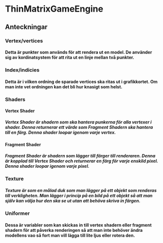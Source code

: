 # ThinMatrixGameEngine

## Anteckningar

### Vertex/vertices
#### Detta är punkter som används för att rendera ut en model. De använder sig av kordinatsystem för att rita ut en linje mellan två punkter.

### Index/indicies
#### Detta är i vilken ordning de sparade vertices ska ritas ut i grafikkortet. Om man inte vet ordningen kan det bli hur knasigt som helst.

### Shaders
#### Vertex Shader
##### Vertex Shader är shadern som ska hantera punkerna för alla vertexer i shader. Denna returnerar ett värde som Fragment Shadern ska hantera till en färg. Denna shader loopar igenom varje vertex.

#### Fragment Shader
##### Fragment Shader är shadern som lägger till färger till renderaren. Denna är kopplad till Vertex Shader och returnerar en färg för varje enskild pixel. Denna shader loopar igenom varje pixel. 

### Texture
##### Texture är som en målad duk som man lägger på ett objekt som renderas till verkligheten. Man lägger i princip på en bild på ett objekt så att man själv kan välja hur den ska se ut utan att behöva skriva in färgen.

### Uniformer
#### Dessa är variabler som kan skickas in till vertex shadern eller fragment shadern för att påverka renderingen så att man inte behöver ändra modellens vao så fort man vill lägga till lite ljus eller rotera den.
